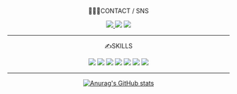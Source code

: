 <div align="center">
  
  🧑🏼‍💻CONTACT / SNS
  
  <a href="webaura.tistory.com" target="_blank"><img src="https://img.shields.io/badge/Tistory-FF5722?style=for-the-badge&logo=Bloglovin&logoColor=white"> </a>
  <a href="https://ngyu.notion.site/5c51addf60c74a64b8ddd43a0834dc67" target="_blank"><img src="https://img.shields.io/badge/Portfolio-000000?style=for-the-badge&logo=Notion&logoColor=white"></a>
  <a href="mailto:vpdls1511@gmail.com"><img src="https://img.shields.io/badge/Gmail-EA4335?style=for-the-badge&logo=Gmail&logoColor=white"></a>

  ***  
  ✍️SKILLS
  
  <img src="https://img.shields.io/badge/HTML-E34F26?style=for-the-badge&logo=HTML5&logoColor=white">
  <img src="https://img.shields.io/badge/SCSS-CC6699?style=for-the-badge&logo=Sass&logoColor=white">
  <img src="https://img.shields.io/badge/JAVASCRIPT-F7DF1E?style=for-the-badge&logo=JavaScript&logoColor=white">
  <img src="https://img.shields.io/badge/REACT-61DAFB?style=for-the-badge&logo=React&logoColor=white">
  <img src="https://img.shields.io/badge/NODEJS-339933?style=for-the-badge&logo=Node.js&logoColor=white">
  <img src="https://img.shields.io/badge/EXPRESS-000000?style=for-the-badge&logo=Express&logoColor=white">
  <img src="https://img.shields.io/badge/MYSQL-4479A1?style=for-the-badge&logo=MySQL&logoColor=white">
  
  ***
  [![Anurag's GitHub stats](https://github-readme-stats.vercel.app/api?username=vpdls1511&theme=solarized-light)](https://github.com/anuraghazra/github-readme-stats)


  
</div>
